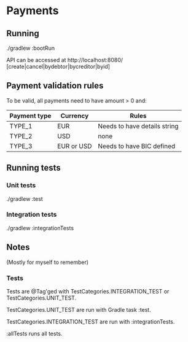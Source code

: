 # Payments

## Running

./gradlew :bootRun

API can be accessed at http://localhost:8080/ [create|cancel|bydebtor|bycreditor|byid]

## Payment validation rules
To be valid, all payments need to have amount > 0 and:

| Payment type   	 | Currency	   | Rules                        |
|------------------|-------------|------------------------------|
| TYPE_1           | EUR         | Needs to have details string |
| TYPE_2           | USD         | none                         |
| TYPE_3           | EUR or USD  | Needs to have BIC defined    |

## Running tests

### Unit tests
./gradlew :test

### Integration tests
./gradlew :integrationTests

## Notes
(Mostly for myself to remember)

### Tests
Tests are @Tag'ged with TestCategories.INTEGRATION_TEST or TestCategories.UNIT_TEST.

TestCategories.UNIT_TEST are run with Gradle task :test.

TestCategories.INTEGRATION_TEST are run with :integrationTests.

:allTests runs all tests.

